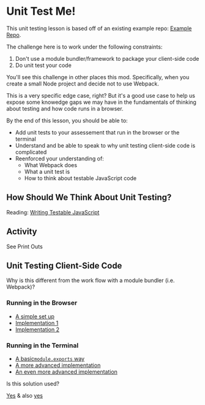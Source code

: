 # Unit Test Me!

This unit testing lesson is based off of an existing example repo: [Example Repo](https://github.com/turingschool-examples/client-side-storage).

The challenge here is to work under the following constraints:

1. Don't use a module bundler/framework to package your client-side code
2. Do unit test your code

You'll see this challenge in other places this mod. Specifically, when you create a small Node project and decide not to use Webpack.

This is a very specific edge case, right? But it's a good use case to help us expose some knowedge gaps we may have in the fundamentals of thinking about testing and how code runs in a browser.

By the end of this lesson, you should be able to:

- Add unit tests to your assessement that run in the browser or the terminal
- Understand and be able to speak to why unit testing client-side code is complicated
- Reenforced your understanding of:
    - What Webpack does
    - What a unit test is
    - How to think about testable JavaScript code

## How Should We Think About Unit Testing?

Reading: [Writing Testable JavaScript](https://alistapart.com/article/writing-testable-javascript)

## Activity

See Print Outs

## Unit Testing Client-Side Code

Why is this different from the work flow with a module bundler (i.e. Webpack)?

### Running in the Browser

- [A simple set up](https://github.com/turingschool-examples/unit-testing-client-side-storage/compare/browser-tests)
- [Implementation 1](https://github.com/turingschool-examples/unit-testing-client-side-storage/compare/browser-implementation-1)
- [Implementation 2](https://github.com/turingschool-examples/unit-testing-client-side-storage/compare/browser-implementation-2)

### Running in the Terminal

- [A basic`module.exports` way]()
- [A more advanced implementation]()
- [An even more advanced implementation]()

Is this solution used?

[Yes](https://github.com/jashkenas/underscore/blob/a9432276b90bd23d3022deb89ac1ba6b10ee7495/test/vendor/qunit.js#L1947) & also [yes](https://github.com/jashkenas/underscore/blob/e944e0275abb3e1f366417ba8facb5754a7ad273/underscore.js#L53)

